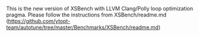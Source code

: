 This is the new version of XSBench with LLVM Clang/Polly loop optimization pragma. Please follow the instructions from XSBench/readme.md (https://github.com/ytopt-team/autotune/tree/master/Benchmarks/XSBench/readme.md)
